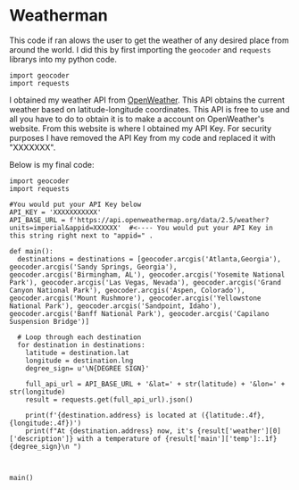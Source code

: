 # Weatherman

This code if ran alows the user to get the weather of any desired place from around the world. I did this by first importing the `geocoder` and `requests` librarys into my python code. 

```
import geocoder
import requests
```

I obtained my weather API from [OpenWeather](https://openweathermap.org/). This API obtains the current weather based on latitude-longitude coordinates. This API is free to use and all you have to do to obtain it is to make a account on OpenWeather's website. From this website is where I obtained my API Key. For security purposes I have removed the API Key from my code and replaced it with "XXXXXXX".

Below is my final code:

```
import geocoder
import requests

#You would put your API Key below
API_KEY = 'XXXXXXXXXXX'
API_BASE_URL = f'https://api.openweathermap.org/data/2.5/weather?units=imperial&appid=XXXXXX'  #<---- You would put your API Key in this string right next to "appid=" .

def main():
  destinations = destinations = [geocoder.arcgis('Atlanta,Georgia'), geocoder.arcgis('Sandy Springs, Georgia'),  geocoder.arcgis('Birmingham, AL'), geocoder.arcgis('Yosemite National Park'), geocoder.arcgis('Las Vegas, Nevada'), geocoder.arcgis('Grand Canyon National Park'), geocoder.arcgis('Aspen, Colorado'), geocoder.arcgis('Mount Rushmore'), geocoder.arcgis('Yellowstone National Park'), geocoder.arcgis('Sandpoint, Idaho'), geocoder.arcgis('Banff National Park'), geocoder.arcgis('Capilano Suspension Bridge')]

  # Loop through each destination
  for destination in destinations:
    latitude = destination.lat
    longitude = destination.lng
    degree_sign= u'\N{DEGREE SIGN}'
    
    full_api_url = API_BASE_URL + '&lat=' + str(latitude) + '&lon=' + str(longitude)
    result = requests.get(full_api_url).json()
   
    print(f'{destination.address} is located at ({latitude:.4f}, {longitude:.4f})')
    print(f"At {destination.address} now, it's {result['weather'][0]['description']} with a temperature of {result['main']['temp']:.1f}{degree_sign}\n ")
    
    

main()
```



